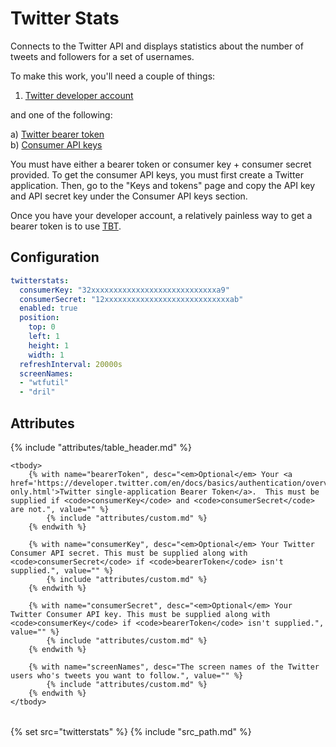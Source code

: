 # Twitter Stats

Connects to the Twitter API and displays statistics about the number of tweets and followers for a set of usernames.

To make this work, you'll need a couple of things:

1. [Twitter developer account](https://developer.twitter.com/content/developer-twitter/en.html)

and one of the following:

a) [Twitter bearer token](https://developer.twitter.com/en/docs/basics/authentication/overview/application-only)<br/>
b) [Consumer API keys](https://developer.twitter.com/en/docs/basics/authentication/guides/access-tokens)

You must have either a bearer token or consumer key + consumer secret provided.  To get the consumer API keys, you must first create a Twitter application.  Then, go to the "Keys and tokens" page and copy the API key and API secret key under the Consumer API keys section.

Once you have your developer account, a relatively painless way to get a
bearer token is to use [TBT](https://github.com/Trinergy/twitter_bearer_token).

## Configuration

```yaml
twitterstats:
  consumerKey: "32xxxxxxxxxxxxxxxxxxxxxxxxxxxxa9"
  consumerSecret: "12xxxxxxxxxxxxxxxxxxxxxxxxxxxxab"
  enabled: true
  position:
    top: 0
    left: 1
    height: 1
    width: 1
  refreshInterval: 20000s
  screenNames:
  - "wtfutil"
  - "dril"
```

## Attributes

<table>
    {% include "attributes/table_header.md" %}

    <tbody>
        {% with name="bearerToken", desc="<em>Optional</em> Your <a href='https://developer.twitter.com/en/docs/basics/authentication/overview/application-only.html'>Twitter single-application Bearer Token</a>.  This must be supplied if <code>consumerKey</code> and <code>consumerSecret</code> are not.", value="" %}
            {% include "attributes/custom.md" %}
        {% endwith %}

        {% with name="consumerKey", desc="<em>Optional</em> Your Twitter Consumer API secret. This must be supplied along with <code>consumerSecret</code> if <code>bearerToken</code> isn't supplied.", value="" %}
            {% include "attributes/custom.md" %}
        {% endwith %}

        {% with name="consumerSecret", desc="<em>Optional</em> Your Twitter Consumer API key. This must be supplied along with <code>consumerKey</code> if <code>bearerToken</code> isn't supplied.", value="" %}
            {% include "attributes/custom.md" %}
        {% endwith %}

        {% with name="screenNames", desc="The screen names of the Twitter users who's tweets you want to follow.", value="" %}
            {% include "attributes/custom.md" %}
        {% endwith %}
    </tbody>
</table>

{% set src="twitterstats" %}
{% include "src_path.md" %}